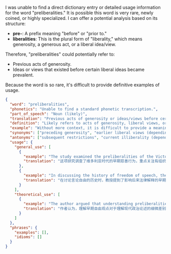 I was unable to find a direct dictionary entry or detailed usage information for the word "preliberalities." It is possible this word is very rare, newly coined, or highly specialized. I can offer a potential analysis based on its structure:

*   **pre-**: A prefix meaning "before" or "prior to."
*   **liberalities**: This is the plural form of "liberality," which means generosity, a generous act, or a liberal idea/view.

Therefore, "preliberalities" could potentially refer to:

*   Previous acts of generosity.
*   Ideas or views that existed before certain liberal ideas became prevalent.

Because the word is so rare, it's difficult to provide definitive examples of usage.

```json
{
  "word": "preliberalities",
  "phonetics": "Unable to find a standard phonetic transcription.",
  "part_of_speech": "Noun (likely)",
  "translation": "Previous acts of generosity or ideas/views before certain liberal ideas became prevalent (inferred)",
  "definition": "Likely refers to acts of generosity, liberal views, or conditions that existed before a specific period or the establishment of certain liberal principles.",
  "example": "Without more context, it is difficult to provide a meaningful example sentence. The term might be used in historical or philosophical discussions.",
  "synonyms": ["preceding generosity", "earlier liberal views (depending on context)"],
  "antonyms": ["subsequent restrictions", "current illiberality (depending on context)"],
  "usage": {
    "general_use": [
      {
        "example": "The study examined the preliberalities of the Victorian era, focusing on charitable acts before the rise of organized welfare.",
        "translation": "这项研究调查了维多利亚时代的早期慈善行为，重点关注有组织的福利事业兴起之前的慈善行为。"
      },
      {
        "example": "In discussing the history of freedom of speech, the professor mentioned the preliberalities that influenced later legal interpretations.",
        "translation": "在讨论言论自由的历史时，教授提到了影响后来法律解释的早期自由观点。"
      }
    ],
    "theoretical_use": [
      {
        "example": "The author argued that understanding preliberalities is crucial for comprehending the nuances of modern political discourse.",
        "translation": "作者认为，理解早期自由观点对于理解现代政治论述的细微差别至关重要。"
      }
    ]
  },
  "phrases": {
    "examples": [],
    "idioms": []
  }
}
``` 